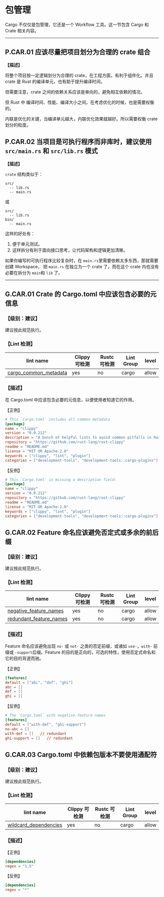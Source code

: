 # 包管理

Cargo 不仅仅是包管理，它还是一个 Workflow 工具。这一节包含 Cargo 和 Crate 相关内容。

---

## P.CAR.01   应该尽量把项目划分为合理的 crate 组合

**【描述】**

将整个项目按一定逻辑划分为合理的 crate，在工程方面，有利于组件化。并且 crate 是 Rust 的编译单元，也有助于提升编译时间。

但需要注意，crate 之间的依赖关系应该是单向的，避免相互依赖的情况。

但 Rust 中 编译时间、性能、编译大小之间，在考虑优化的时候，也是需要权衡的。 

内联是优化的关键，当编译单元越大，内联优化效果就越好。所以需要权衡 crate 划分的粒度。



## P.CAR.02    当项目是可执行程序而非库时，建议使用 `src/main.rs` 和 `src/lib.rs` 模式

**【描述】**

`crate` 结构类似于：

```text
src/
  -- lib.rs
  -- main.rs
```

或

```text
src/
  -- lib.rs
bin/
  -- main.rs
```

这样的好处有：

1. 便于单元测试。
2. 这样拆分有利于面向接口思考，让代码架构和逻辑更加清晰。

如果你编写的可执行程序比较复杂时，在 `main.rs`里需要依赖太多东西，那就需要创建 Workspace， 把 `main.rs` 在独立为一个 crate 了，而在这个 crate 内也没有必要在拆分为 `main`和 `lib` 了。

---



## G.CAR.01  Crate 的 Cargo.toml  中应该包含必要的元信息

### 【级别：建议】

建议按此规范执行。

### 【Lint 检测】

| lint name                                                    | Clippy 可检测 | Rustc 可检测 | Lint Group | level |
| ------------------------------------------------------------ | ------------- | ------------ | ---------- | ----- |
| [cargo_common_metadata](https://rust-lang.github.io/rust-clippy/master/#cargo_common_metadata) | yes           | no           | cargo      | allow |

### 【描述】

在 Cargo.toml 中应该包含必要的元信息，以便使用者知道它的作用。

【正例】

```toml
# This `Cargo.toml` includes all common metadata
[package]
name = "clippy"
version = "0.0.212"
description = "A bunch of helpful lints to avoid common pitfalls in Rust"
repository = "https://github.com/rust-lang/rust-clippy"
readme = "README.md"
license = "MIT OR Apache-2.0"
keywords = ["clippy", "lint", "plugin"]
categories = ["development-tools", "development-tools::cargo-plugins"]
```

【反例】

```toml
# This `Cargo.toml` is missing a description field:
[package]
name = "clippy"
version = "0.0.212"
repository = "https://github.com/rust-lang/rust-clippy"
readme = "README.md"
license = "MIT OR Apache-2.0"
keywords = ["clippy", "lint", "plugin"]
categories = ["development-tools", "development-tools::cargo-plugins"]
```

## G.CAR.02   Feature 命名应该避免否定式或多余的前后缀

### 【级别：建议】

建议按此规范执行。

### 【Lint 检测】

| lint name                                                    | Clippy 可检测 | Rustc 可检测 | Lint Group | level |
| ------------------------------------------------------------ | ------------- | ------------ | ---------- | ----- |
| [negative_feature_names](https://rust-lang.github.io/rust-clippy/master/#negative_feature_names) | yes           | no           | cargo      | allow |
| [redundant_feature_names](https://rust-lang.github.io/rust-clippy/master/#redundant_feature_names) | yes           | no           | cargo      | allow |

### 【描述】

Feature 命名应该避免出现 `no-` 或 `not-` 之类的否定前缀，或诸如 `use-`，`with-` 前缀或 `-support`后缀。Feature 的目的是正向的，可选的特性，使用否定式命名和它的目的背道而驰。

【正例】

```toml
[features]
default = ["abc", "def", "ghi"]
abc = []
def = []
ghi = []
```

【反例】

```toml
# The `Cargo.toml` with negative feature names
[features]
default = ["with-def", "ghi-support"]
no-abc = []
with-def = []   // redundant
ghi-support = []   // redundant
```

## G.CAR.03   Cargo.toml  中依赖包版本不要使用通配符

### 【级别：建议】

建议按此规范执行。

### 【Lint 检测】

| lint name                                                    | Clippy 可检测 | Rustc 可检测 | Lint Group | level |
| ------------------------------------------------------------ | ------------- | ------------ | ---------- | ----- |
| [wildcard_dependencies](https://rust-lang.github.io/rust-clippy/master/#wildcard_dependencies) | yes           | no           | cargo      | allow |

### 【描述】

【正例】

```toml
[dependencies]
regex = "1.5"
```

【反例】

```toml
[dependencies]
regex = "*"
```

